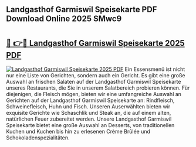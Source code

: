 ## Landgasthof Garmiswil Speisekarte PDF Download Online 2025 SMwc9

# <h2><a href="http://gc5ken.nevu.top/?p=Landgasthof+Garmiswil+Speisekarte">🔗 👉🔴 Landgasthof Garmiswil Speisekarte 2025 PDF</a></h2>

[![Landgasthof Garmiswil Speisekarte 2025 PDF](https://i.imgur.com/dBaPXMq.png)](http://gc5ken.nevu.top/?p=Landgasthof+Garmiswil+Speisekarte)
Ein Essensmenü ist nicht nur eine Liste von Gerichten, sondern auch ein Gericht. Es gibt eine große Auswahl an frischen Salaten auf der Landgasthof Garmiswil Speisekarte unseres Restaurants, die Sie in unserem Salatbereich probieren können. Für diejenigen, die Fleisch mögen, bieten wir eine umfangreiche Auswahl an Gerichten auf der Landgasthof Garmiswil Speisekarte an: Rindfleisch, Schweinefleisch, Huhn und Fisch. Unseren Auserwählten bieten wir exquisite Gerichte wie Schaschlik und Steak an, die auf einem alten, natürlichen Feuer zubereitet werden. Unsere Landgasthof Garmiswil Speisekarte bietet eine große Auswahl an Desserts, von traditionellen Kuchen und Kuchen bis hin zu erlesenen Crème Brûlée und Schokoladenspezialitäten.
